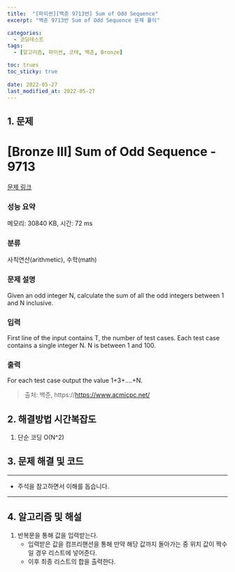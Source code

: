```yaml
---
title:  "[파이썬][백준 9713번] Sum of Odd Sequence"
excerpt: "백준 9713번 Sum of Odd Sequence 문제 풀이"

categories:
  - 코딩테스트
tags:
  - [알고리즘, 파이썬, 코테, 백준, Bronze]

toc: trues
toc_sticky: true
 
date: 2022-05-27
last_modified_at: 2022-05-27
---
```



## 1. 문제

# [Bronze III] Sum of Odd Sequence - 9713 

[문제 링크](https://www.acmicpc.net/problem/9713) 

### 성능 요약

메모리: 30840 KB, 시간: 72 ms

### 분류

사칙연산(arithmetic), 수학(math)

### 문제 설명

<p>Given an odd integer N, calculate the sum of all the odd integers between 1 and N inclusive.</p>

### 입력 

 <p>First line of the input contains T, the number of test cases. Each test case contains a single integer N. N is between 1 and 100.</p>

### 출력 

 <p>For each test case output the value 1+3+….+N.</p>


> 출처: 백준, https://https://www.acmicpc.net/

## 2. 해결방법 시간복잡도
1. 단순 코딩 O(N^2)


## 3. 문제 해결 및 코드
--- 

<script src="https://gist.github.com/cmblir/f152718915ad9cfcd758083d29fcf79b.js"></script>

- 주석을 참고하면서 이해를 돕습니다.
---

## 4. 알고리즘 및 해설

1. 반복문을 통해 값을 입력받는다.
    - 입력받은 값을 컴프리핸션을 통해 만약 해당 값까지 돌아가는 중 위치 값이 짝수일 경우 리스트에 넣어준다.
    - 이후 최종 리스트의 합을 출력한다.
